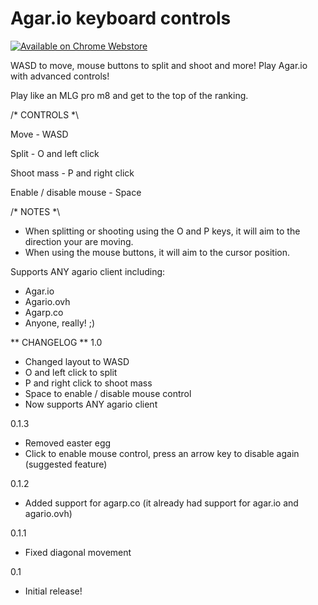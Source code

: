 # Agar.io keyboard controls

[![Available on Chrome Webstore](https://developer.chrome.com/webstore/images/ChromeWebStore_BadgeWBorder_v2_496x150.png)](https://chrome.google.com/webstore/detail/agario-pro-controls/pbobiamfiefihckgfbppiigkfbkbmhlm)

WASD to move, mouse buttons to split and shoot and more!
Play Agar.io with advanced controls!

Play like an MLG pro m8 and get to the top of the ranking.

/* CONTROLS *\

Move - WASD

Split - O and left click

Shoot mass - P and right click

Enable / disable mouse - Space

/* NOTES *\
- When splitting or shooting using the O and P keys, it will aim to the direction your are moving.
- When using the mouse buttons, it will aim to the cursor position.

Supports ANY agario client including:

- Agar.io
- Agario.ovh
- Agarp.co
- Anyone, really! ;)

** CHANGELOG **
1.0

* Changed layout to WASD
* O and left click to split
* P and right click to shoot mass
* Space to enable / disable mouse control
* Now supports ANY agario client

0.1.3

* Removed easter egg
* Click to enable mouse control, press an arrow key to disable again (suggested feature)

0.1.2

* Added support for agarp.co (it already had support for agar.io and agario.ovh)

0.1.1

* Fixed diagonal movement

0.1

* Initial release!
